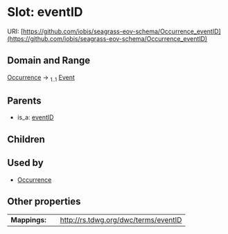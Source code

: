 
# Slot: eventID



URI: [https://github.com/iobis/seagrass-eov-schema/Occurrence_eventID](https://github.com/iobis/seagrass-eov-schema/Occurrence_eventID)


## Domain and Range

[Occurrence](Occurrence.md) &#8594;  <sub>1..1</sub> [Event](Event.md)

## Parents

 *  is_a: [eventID](eventID.md)

## Children


## Used by

 * [Occurrence](Occurrence.md)

## Other properties

|  |  |  |
| --- | --- | --- |
| **Mappings:** | | http://rs.tdwg.org/dwc/terms/eventID |